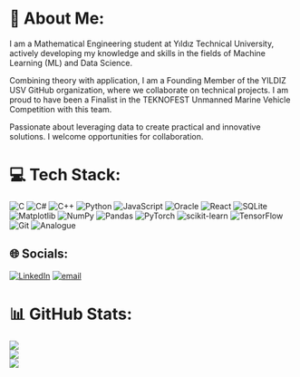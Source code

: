 # 💫 About Me:
I am a Mathematical Engineering student at Yıldız Technical University, actively developing my knowledge and skills in the fields of Machine Learning (ML) and Data Science.

Combining theory with application, I am a Founding Member of the YILDIZ USV GitHub organization, where we collaborate on technical projects. I am proud to have been a Finalist in the TEKNOFEST Unmanned Marine Vehicle Competition with this team.

Passionate about leveraging data to create practical and innovative solutions. I welcome opportunities for collaboration.
# 💻 Tech Stack:
![C](https://img.shields.io/badge/c-%2300599C.svg?style=for-the-badge&logo=c&logoColor=white) ![C#](https://img.shields.io/badge/c%23-%23239120.svg?style=for-the-badge&logo=csharp&logoColor=white) ![C++](https://img.shields.io/badge/c++-%2300599C.svg?style=for-the-badge&logo=c%2B%2B&logoColor=white) ![Python](https://img.shields.io/badge/python-3670A0?style=for-the-badge&logo=python&logoColor=ffdd54) ![JavaScript](https://img.shields.io/badge/javascript-%23323330.svg?style=for-the-badge&logo=javascript&logoColor=%23F7DF1E) ![Oracle](https://img.shields.io/badge/Oracle-F80000?style=for-the-badge&logo=oracle&logoColor=white) ![React](https://img.shields.io/badge/react-%2320232a.svg?style=for-the-badge&logo=react&logoColor=%2361DAFB) ![SQLite](https://img.shields.io/badge/sqlite-%2307405e.svg?style=for-the-badge&logo=sqlite&logoColor=white) ![Matplotlib](https://img.shields.io/badge/Matplotlib-%23ffffff.svg?style=for-the-badge&logo=Matplotlib&logoColor=black) ![NumPy](https://img.shields.io/badge/numpy-%23013243.svg?style=for-the-badge&logo=numpy&logoColor=white) ![Pandas](https://img.shields.io/badge/pandas-%23150458.svg?style=for-the-badge&logo=pandas&logoColor=white) ![PyTorch](https://img.shields.io/badge/PyTorch-%23EE4C2C.svg?style=for-the-badge&logo=PyTorch&logoColor=white) ![scikit-learn](https://img.shields.io/badge/scikit--learn-%23F7931E.svg?style=for-the-badge&logo=scikit-learn&logoColor=white) ![TensorFlow](https://img.shields.io/badge/TensorFlow-%23FF6F00.svg?style=for-the-badge&logo=TensorFlow&logoColor=white) ![Git](https://img.shields.io/badge/git-%23F05033.svg?style=for-the-badge&logo=git&logoColor=white) ![Analogue](https://img.shields.io/badge/Analogue-1A1A1A?style=for-the-badge&logo=Analogue&logoColor=white)

## 🌐 Socials:
[![LinkedIn](https://img.shields.io/badge/LinkedIn-%230077B5.svg?logo=linkedin&logoColor=white)](https://linkedin.com/in/mustafa-berat-yavas) [![email](https://img.shields.io/badge/Email-D14836?logo=gmail&logoColor=white)](mailto:mustafa.yavas.official@outlook.com) 

# 📊 GitHub Stats:
![](https://github-readme-stats.vercel.app/api?username=MustafaBeratYavas&theme=tokyonight&hide_border=true&include_all_commits=false&count_private=false)<br/>
![](https://nirzak-streak-stats.vercel.app/?user=MustafaBeratYavas&theme=tokyonight&hide_border=true)<br/>
![](https://github-readme-stats.vercel.app/api/top-langs/?username=MustafaBeratYavas&theme=tokyonight&hide_border=true&include_all_commits=false&count_private=false&layout=compact)
